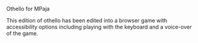 Othello for MPaja

This edition of othello has been edited into a browser game with accessibility options
including playing with the keyboard and a voice-over of the game.